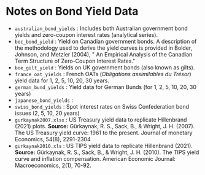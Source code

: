 # Notes on Bond Yield Data

+ `australian_bond_yields` : Includes both Australian government bond yields and zero-coupon interest rates (analytical series).
+ `boc_bond_yield` : Yield on Canadian government bonds. A description of the methodology used to derive the yield curves is provided in Bolder, Johnson, and Metzler (2004), " An Empirical Analysis of the Canadian Term Structure of Zero-Coupon Interest Rates."
+ `boe_gilt_yield` : Yields on UK government bonds (also known as gilts).
+ `france_oat_yields` : French OATs (*Obligations assimilables du Trésor*) yield data for 1, 2, 5, 10, 20, 30 years.
+ `german_bund_yields` : Yield data for German Bunds (for 1, 2, 5, 10, 20, 30 years)
+ `japanese_bond_yields` :
+ `swiss_bond_yields` : Spot interest rates on Swiss Confederation bond issues (2, 5, 10, 20 years)
+ `gurkaynak2007.xlsx` : US Treasury yield data to replicate Hillenbrand (2021) plots. **Source:** Gürkaynak, R. S., Sack, B., & Wright, J. H. (2007). The US Treasury yield curve: 1961 to the present. Journal of monetary Economics, 54(8), 2291-2304
+ `gurkaynak2010.xls` : US TIPS yield data to replicate Hillenbrand (2021). **Source:** Gürkaynak, R. S., Sack, B., & Wright, J. H. (2010). The TIPS yield curve and inflation compensation. American Economic Journal: Macroeconomics, 2(1), 70-92.